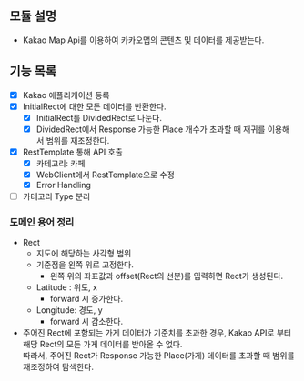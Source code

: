 ## 모듈 설명
- Kakao Map Api를 이용하여 카카오맵의 콘텐츠 및 데이터를 제공받는다.

## 기능 목록
-[X] Kakao 애플리케이션 등록
-[X] InitialRect에 대한 모든 데이터를 반환한다.
  -[x] InitialRect를 DividedRect로 나눈다.
  -[x] DividedRect에서 Response 가능한 Place 개수가 초과할 때
  재귀를 이용해서 범위를 재조정한다.
-[X] RestTemplate 통해 API 호출
    -[X] 카테고리: 카페
    -[x] WebClient에서 RestTemplate으로 수정
    -[x] Error Handling
-[ ] 카테고리 Type 분리

### 도메인 용어 정리

- Rect
  - 지도에 해당하는 사각형 범위
  - 기준점을 왼쪽 위로 고정한다.
    - 왼쪽 위의 좌표값과 offset(Rect의 선분)를 입력하면 Rect가 생성된다.
  - Latitude : 위도, x
    - forward 시 증가한다.
  - Longitude: 경도, y 
    - forward 시 감소한다.
- 주어진 Rect에 포함되는 가게 데이터가 기준치를 초과한 경우, Kakao API로 부터
해당 Rect의 모든 가게 데이터를 받아올 수 없다.  
따라서, 주어진 Rect가 Response 가능한 Place(가게) 데이터를 초과할 때
범위를 재조정하여 탐색한다.
